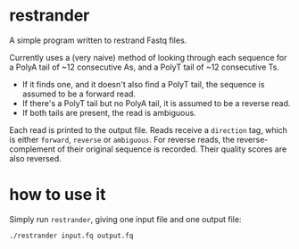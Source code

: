 # restrander

A simple program written to restrand Fastq files.

Currently uses a (very naive) method of looking through each sequence for a PolyA tail of ~12 consecutive As, and a PolyT tail of ~12 consecutive Ts. 
- If it finds one, and it doesn't also find a PolyT tail, the sequence is assumed to be a forward read. 
- If there's a PolyT tail but no PolyA tail, it is assumed to be a reverse read. 
- If both tails are present, the read is ambiguous.

Each read is printed to the output file. Reads receive a `direction` tag, which is either `forward`, `reverse` or `ambiguous`.
For reverse reads, the reverse-complement of their original sequence is recorded. Their quality scores are also reversed.

# how to use it

Simply run `restrander`, giving one input file and one output file:

```
./restrander input.fq output.fq
```
